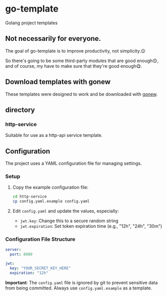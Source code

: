 # go-template

Golang project templates

## Not necessarily for everyone.

The goal of go-template is to improve productivity, not simplicity.😉

So there's going to be some third-party modules that are good enough😊, and of course, my have to make sure that they're good enough😋. 

## Download templates with gonew

These templates were designed to work and be downloaded with 
[gonew](https://pkg.go.dev/golang.org/x/tools/cmd/gonew).

## directory

### http-service

Suitable for use as a http-api service template.

## Configuration

The project uses a YAML configuration file for managing settings.

### Setup

1. Copy the example configuration file:

   ```bash
   cd http-service
   cp config.yaml.example config.yaml
   ```

2. Edit `config.yaml` and update the values, especially:
   - `jwt.key`: Change this to a secure random string
   - `jwt.expiration`: Set token expiration time (e.g., "12h", "24h", "30m")

### Configuration File Structure

```yaml
server:
  port: 8080

jwt:
  key: "YOUR_SECRET_KEY_HERE"
  expiration: "12h"
```

**Important**: The `config.yaml` file is ignored by git to prevent sensitive data from being committed. Always use `config.yaml.example` as a template.
